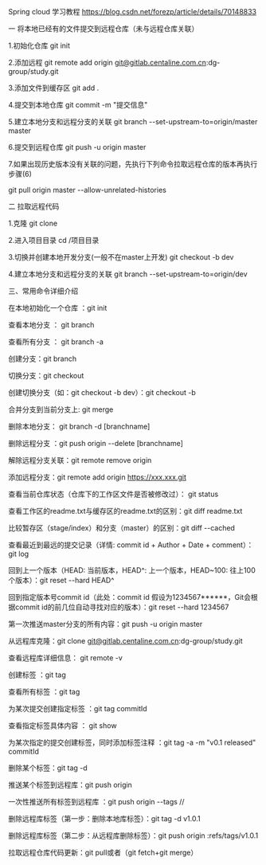 Spring cloud
学习教程 https://blog.csdn.net/forezp/article/details/70148833


一 将本地已经有的文件提交到远程仓库（未与远程仓库关联）

1.初始化仓库
 git init

2.添加远程
git remote add origin git@gitlab.centaline.com.cn:dg-group/study.git

3.添加文件到缓存区
git add .

4.提交到本地仓库
git commit -m "提交信息"

5.建立本地分支和远程分支的关联
git branch --set-upstream-to=origin/master master

6.提交到远程仓库
git push -u origin master

7.如果出现历史版本没有关联的问题，先执行下列命令拉取远程仓库的版本再执行步骤(6)

git pull origin master  --allow-unrelated-histories

二 拉取远程代码

1.克隆
git clone

2.进入项目目录
cd /项目目录

3.切换并创建本地开发分支(一般不在master上开发)
git checkout -b dev

4.建立本地分支和远程分支的关联
git branch --set-upstream-to=origin/dev 


三、常用命令详细介绍


在本地初始化一个仓库 ：git init 

查看本地分支 ： git branch

查看所有分支 ： git branch -a

创建分支：git branch <name>

切换分支：git checkout <name> 

创建切换分支（如：git checkout -b dev）：git checkout -b <name>

合并分支到当前分支上: git merge <name> 

删除本地分支： git branch -d [branchname]

删除远程分支 ：git push origin --delete [branchname]

解除远程分支关联：git remote remove origin

添加远程分支：git remote add origin https://xxx.xxx.git

查看当前仓库状态（仓库下的工作区文件是否被修改过）： git status

查看工作区的readme.txt与缓存区的readme.txt的区别：git diff readme.txt

比较暂存区（stage/index）和分支（master）的区别：git diff --cached  

查看最近到最远的提交记录（详情: commit id + Author + Date + comment）：git log

回到上一个版本（HEAD: 当前版本，HEAD^: 上一个版本，HEAD~100: 往上100个版本）：git reset --hard HEAD^

回到指定版本号commit id（此处：commit id 假设为1234567******，Git会根据commit id的前几位自动寻找对应的版本）：git reset --hard 1234567

第一次推送master分支的所有内容：git push -u origin master

从远程库克隆：git clone git@gitlab.centaline.com.cn:dg-group/study.git 

查看远程库详细信息： git remote -v

创建标签 ：git tag <tagname> 

查看所有标签 ：git tag 

为某次提交创建指定标签 ：git tag <tagname> commitId  

查看指定标签具体内容 ： git show <tagname> 

为某次指定的提交创建标签，同时添加标签注释 ：git tag -a <tagname> -m "v0.1 released" commitId 

删除某个标签：git tag -d <tagname> 

推送某个标签到远程库：git push origin <tagname>

一次性推送所有标签到远程库 ：git push origin --tags // 

删除远程库标签（第一步：删除本地库标签）：git tag -d v1.0.1

删除远程库标签（第二步：从远程库删除标签）：git push origin :refs/tags/v1.0.1

拉取远程仓库代码更新：git pull或者（git fetch+git merge）






